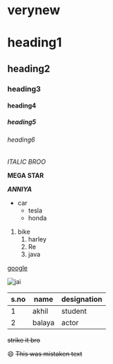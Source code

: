 # verynew

# heading1
## heading2
### heading3
#### heading4
##### heading5
###### heading6


*ITALIC BROO*

**MEGA STAR**

***ANNIYA***

* car
  * tesla
  * honda

1. bike
    1. harley
    2. Re
    3. java
   
[google](https://www.google.com/)

![jai](https://pbs.twimg.com/media/Epv7hkzU8AE9XUV.jpg)

s.no|name|designation
----|----|----
1|akhil|student
2|balaya|actor

~~strike it bro~~

:smile:
	~~This was mistaken text~~
 <!-- This content will not appear in the rendered Markdown -->

